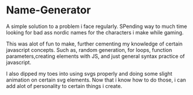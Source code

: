 # Name-Generator

 A simple solution to a problem i face regularly. SPending way to much time looking for bad ass nordic names for the characters i make while gaming.

 This was alot of fun to make, further cementing my knowledge of certain javascript concepts. Such as, random generation, for loops, function parameters,creating elements with JS, and just general syntax practice of javascript.

 I also dipped my toes into using svgs properly and doing some slight animation on certain svg elements. Now that i know how to do those, i can add alot of personality to certain things i create.  
